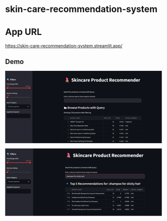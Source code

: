 # skin-care-recommendation-system

# App URL
https://skin-care-recommendation-system.streamlit.app/

## Demo
![alt text](image.png)

![alt text](image-1.png)
